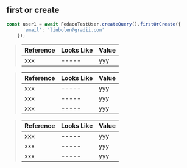 ## first or create

```typescript
const user1 = await FedacoTestUser.createQuery().firstOrCreate({
      'email': 'linbolen@gradii.com'
    });
```

> | Reference | Looks Like | Value |
> | ------ | ----- | ----- |
> | xxx | ----- | yyy |


> | Reference | Looks Like | Value |
> | ------ | ----- | ----- |
> | xxx | ----- | yyy |
> | xxx | ----- | yyy |
> | xxx | ----- | yyy |


> | Reference | Looks Like | Value |
> | ------ | ----- | ----- |
> | xxx | ----- | yyy |
> | xxx | ----- | yyy |
> | xxx | ----- | yyy |

